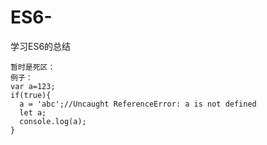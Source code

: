 # ES6-
学习ES6的总结

```
暂时是死区：
例子：
var a=123;
if(true){
  a = 'abc';//Uncaught ReferenceError: a is not defined
  let a;
  console.log(a);
}
```
